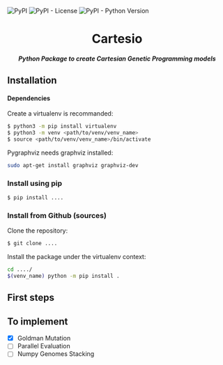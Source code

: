 ![PyPI](https://img.shields.io/pypi/v/cartesio-python)
![PyPI - License](https://img.shields.io/pypi/l/cartesio-python)
![PyPI - Python Version](https://img.shields.io/pypi/pyversions/cartesio-python)

<h1 align="center"> Cartesio </h1>
<h5 align="center"> Python Package to create Cartesian Genetic Programming models </h5>


## Installation
#### Dependencies
Create a virtualenv is recommanded:
```bash
$ python3 -m pip install virtualenv
$ python3 -m venv <path/to/venv/venv_name>
$ source <path/to/venv/venv_name>/bin/activate
```

Pygraphviz needs graphviz installed:
```bash
sudo apt-get install graphviz graphviz-dev
```
### Install using pip
```bash
$ pip install ....
```

### Install from Github (sources)
Clone the repository:
```bash
$ git clone ....
```
Install the package under the virtualenv context:
```bash
cd ..../
$(venv_name) python -m pip install .
```

## First steps



## To implement

- [x] Goldman Mutation
- [ ] Parallel Evaluation
- [ ] Numpy Genomes Stacking
